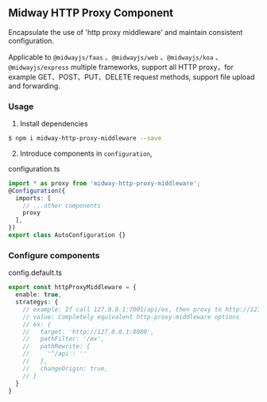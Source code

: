 ## Midway HTTP Proxy Component

Encapsulate the use of 'http proxy middleware' and maintain consistent configuration.

Applicable to `@midwayjs/faas` 、`@midwayjs/web` 、`@midwayjs/koa` 、 `@midwayjs/express` multiple frameworks, support all HTTP proxy，for example GET、POST、PUT、DELETE request methods, support file upload and forwarding.

### Usage

1. Install dependencies

```bash
$ npm i midway-http-proxy-middleware --save
```

2. Introduce components in `configuration`,

configuration.ts
```ts
import * as proxy from 'midway-http-proxy-middleware';
@Configuration({
  imports: [
    // ...other components
    proxy
  ],
})
export class AutoConfiguration {}
```

### Configure components

config.default.ts
```ts
export const httpProxyMiddleware = {
  enable: true,
  strategys: {
    // example: If call 127.0.0.1:7001/api/ex, then proxy to http://127.0.0.1:8080, and rewrite /api as empty string.
    // value: Completely equivalent http-proxy-middleware options
    // ex: {
    //   target: 'http://127.0.0.1:8080',
    //   pathFilter: '/ex',
    //   pathRewrite: {
    //     '^/api': ''
    //   },
    //   changeOrigin: true,
    // }
  }
}
```
